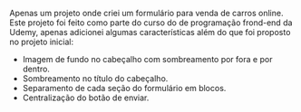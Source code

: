 Apenas um projeto onde criei um formulário para venda de carros online.
Este projeto foi feito como parte do curso do de programação frond-end da Udemy, apenas adicionei algumas características além do que foi proposto no projeto inicial:

- Imagem de fundo no cabeçalho com sombreamento por fora e por dentro.
- Sombreamento no título do cabeçalho.
- Separamento de cada seção do formulário em blocos.
- Centralização do botão de enviar.
